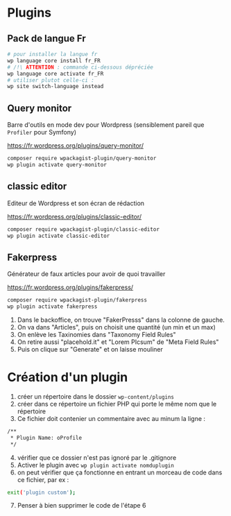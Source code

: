 # Plugins

## Pack de langue Fr

```sh
# pour installer la langue fr
wp language core install fr_FR
# /!\ ATTENTION : commande ci-dessous dépréciée
wp language core activate fr_FR
# utiliser plutot celle-ci :
wp site switch-language instead
```

## Query monitor

Barre d'outils en mode dev pour Wordpress (sensiblement pareil que `Profiler` pour Symfony)

https://fr.wordpress.org/plugins/query-monitor/

```sh
composer require wpackagist-plugin/query-monitor
wp plugin activate query-monitor
```

## classic editor

Editeur de Wordpress et son écran de rédaction

https://fr.wordpress.org/plugins/classic-editor/


```sh
composer require wpackagist-plugin/classic-editor
wp plugin activate classic-editor
```

## Fakerpress

Générateur de faux articles pour avoir de quoi travailler

https://fr.wordpress.org/plugins/fakerpress/

```sh
composer require wpackagist-plugin/fakerpress
wp plugin activate fakerpress
```

1. Dans le backoffice, on trouve "FakerPresss" dans la colonne de gauche.
2. On va dans "Articles", puis on choisit une quantité (un min et un max)
3. On enlève les Taxinomies dans "Taxonomy Field Rules"
4. On retire aussi "placehold.it" et "Lorem PIcsum" de "Meta Field Rules"
5. Puis on clique sur "Generate" et on laisse mouliner


# Création d'un plugin

1. créer un répertoire dans le dossier `wp-content/plugins`
2. créer dans ce répertoire un fichier PHP qui porte le même nom que le répertoire
3. Ce fichier doit contenier un commentaire avec au minum la ligne :
```sh
/**
 * Plugin Name: oProfile
 */
 ```
4. vérifier que ce dossier n'est pas ignoré par le .gitignore
5. Activer le plugin avec `wp plugin activate nomduplugin`
6. on peut vérifier que ça fonctionne en entrant un morceau de code dans ce fichier, par ex :

```sh
exit('plugin custom');
```
7. Penser à bien supprimer le code de l'étape 6
